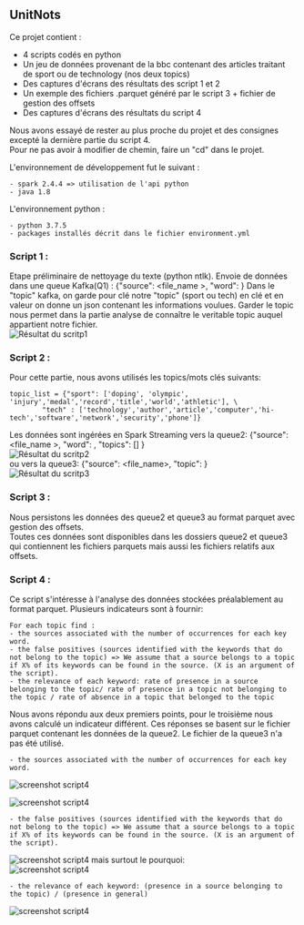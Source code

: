 ## UnitNots

Ce projet contient :
- 4 scripts codés en python
- Un jeu de données provenant de la bbc contenant des articles traitant de sport ou de technology (nos deux topics)
- Des captures d'écrans des résultats des script 1 et 2
- Un exemple des fichiers .parquet généré par le script 3 + fichier de gestion des offsets
- Des captures d'écrans des résultats du script 4

Nous avons essayé de rester au plus proche du projet et des consignes excepté la dernière partie du script 4. <br>
Pour ne pas avoir à modifier de chemin, faire un "cd" dans le projet.

L'environnement de développement fut le suivant :
```
- spark 2.4.4 => utilisation de l'api python
- java 1.8
```

L'environnement python :
```
- python 3.7.5
- packages installés décrit dans le fichier environment.yml
```

### Script 1 : 
Etape préliminaire de nettoyage du texte (python ntlk).
Envoie de données dans une queue Kafka(Q1) : {"source": <file_name >, "word": <word>} 
Dans le "topic" kafka, on garde pour clé notre "topic" (sport ou tech) en clé et en valeur on donne un json contenant les informations voulues. Garder le topic nous permet dans la partie analyse de connaître le veritable topic auquel appartient notre fichier.<br>
![Résultat du scritp1](https://github.com/LudovicGayet/UntieNots/blob/master/screenshot%20queue1.png)
  

### Script 2 : 
Pour cette partie, nous avons utilisés les topics/mots clés suivants:
```
topic_list = {"sport": ['doping', 'olympic', 'injury','medal','record','title','world','athletic'], \
		"tech" : ['technology','author','article','computer','hi-tech','software','network','security','phone']}
```
Les données sont ingérées en Spark Streaming vers la queue2: {"source": <file_name >, "word": <word>, "topics": [<topics>] } <br>
![Résultat du scritp2](https://github.com/LudovicGayet/UntieNots/blob/master/screenshot%20queue2.png)
<br>
ou vers la queue3: {"source": <file_name>, "topic": <topic>}
<br>
![Résultat du scritp3](https://github.com/LudovicGayet/UntieNots/blob/master/screenshot%20queue3.png)
<br>

### Script 3 : 
Nous persistons les données des queue2 et queue3 au format parquet avec gestion des offsets. <br>
Toutes ces données sont disponibles dans les dossiers queue2 et queue3 qui contiennent les fichiers parquets mais aussi les fichiers relatifs aux offsets. <br>

### Script 4 : 
Ce script s'intéresse à l'analyse des données stockées préalablement au format parquet.
Plusieurs indicateurs sont à fournir:
```
For each topic find :
- the sources associated with the number of occurrences for each key word.
- the false positives (sources identified with the keywords that do not belong to the topic) => We assume that a source belongs to a topic if X% of its keywords can be found in the source. (X is an argument of the script).
- the relevance of each keyword: rate of presence in a source belonging to the topic/ rate of presence in a topic not belonging to the topic / rate of absence in a topic that belonged to the topic
```

Nous avons répondu aux deux premiers points, pour le troisième nous avons calculé un indicateur différent.
Ces réponses se basent sur le fichier parquet contenant les données de la queue2. Le fichier de la queue3 n'a pas été utilisé.

```
- the sources associated with the number of occurrences for each key word.
```
![screenshot script4](https://github.com/LudovicGayet/UntieNots/blob/master/screenshot%20script4%20source%20d'un%20topic.png)

![screenshot script4](https://github.com/LudovicGayet/UntieNots/blob/master/screenshot%20script4%20nb_occurences%20per%20keywords.png)
```
- the false positives (sources identified with the keywords that do not belong to the topic) => We assume that a source belongs to a topic if X% of its keywords can be found in the source. (X is an argument of the script).
```
![screenshot script4](https://github.com/LudovicGayet/UntieNots/blob/master/screenshot%20script4%20listes%20faux%20positifs.png)
mais surtout le pourquoi:<br>
![screenshot script4](https://github.com/LudovicGayet/UntieNots/blob/master/screenshot%20script4%20explication%20faux%20positifs.png)
```
- the relevance of each keyword: (presence in a source belonging to the topic) / (presence in general)
```
![screenshot script4](https://github.com/LudovicGayet/UntieNots/blob/master/screenshot%20script4%20rate%20of%20good%20presence.png)

